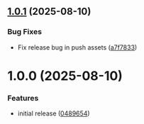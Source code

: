## [1.0.1](https://github.com/reaandrew/packprompt/compare/v1.0.0...v1.0.1) (2025-08-10)


### Bug Fixes

* Fix release bug in push assets ([a7f7833](https://github.com/reaandrew/packprompt/commit/a7f7833a5ad120de5f0175e3642899afa596f1c7))

# 1.0.0 (2025-08-10)


### Features

* initial release ([0489654](https://github.com/reaandrew/packprompt/commit/048965478af005c05788f190c1004ad733e43637))
